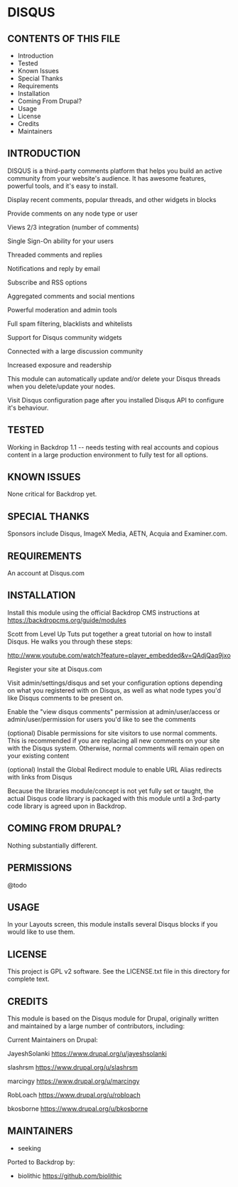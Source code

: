 DISQUS
===================

CONTENTS OF THIS FILE
---------------------

 - Introduction
 - Tested
 - Known Issues
 - Special Thanks
 - Requirements
 - Installation
 - Coming From Drupal?
 - Usage
 - License
 - Credits
 - Maintainers

INTRODUCTION
------------

DISQUS is a third-party comments platform that helps you build an active community from your website's audience. It has awesome features, powerful tools, and it's easy to install.

Display recent comments, popular threads, and other widgets in blocks

Provide comments on any node type or user

Views 2/3 integration (number of comments)

Single Sign-On ability for your users

Threaded comments and replies

Notifications and reply by email

Subscribe and RSS options

Aggregated comments and social mentions

Powerful moderation and admin tools

Full spam filtering, blacklists and whitelists

Support for Disqus community widgets

Connected with a large discussion community

Increased exposure and readership

This module can automatically update and/or delete your Disqus threads when you
delete/update your nodes.

Visit Disqus configuration page after you installed Disqus API to configure it's
behaviour.


TESTED
-----

Working in Backdrop 1.1 -- needs testing with real accounts and copious content in a large production environment to fully test for all options.


KNOWN ISSUES
---------------------

None critical for Backdrop yet.


SPECIAL THANKS
--------------

Sponsors include Disqus, ImageX Media, AETN, Acquia and Examiner.com.


REQUIREMENTS
------------

An account at Disqus.com


INSTALLATION
------------

Install this module using the official Backdrop CMS instructions at https://backdropcms.org/guide/modules

Scott from Level Up Tuts put together a great tutorial on how to install Disqus. He walks you through these steps:

<http://www.youtube.com/watch?feature=player_embedded&v=QAdjQaq9jxo>

Register your site at Disqus.com

Visit admin/settings/disqus and set your configuration options depending on what you registered with on Disqus, as well as what node types you'd like Disqus comments to be present on.

Enable the "view disqus comments" permission at admin/user/access or admin/user/permission for users you'd like to see the comments

(optional) Disable permissions for site visitors to use normal comments. This is recommended if you are replacing all new comments on your site with the Disqus system. Otherwise, normal comments will remain open on your existing content

(optional) Install the Global Redirect module to enable URL Alias redirects with links from Disqus

Because the libraries module/concept is not yet fully set or taught, the actual Disqus code library is packaged with this module until a 3rd-party code library is agreed upon in Backdrop.


COMING FROM DRUPAL?
-------------------

Nothing substantially different.


PERMISSIONS
------------

@todo


USAGE
-----

In your Layouts screen, this module installs several Disqus blocks if you would like to use them.


LICENSE
-------

This project is GPL v2 software. See the LICENSE.txt file in this directory for complete text.


CREDITS
-----------

This module is based on the Disqus module for Drupal, originally written and maintained by a large number of contributors, including:

Current Maintainers on Drupal:

JayeshSolanki <https://www.drupal.org/u/jayeshsolanki>

slashrsm <https://www.drupal.org/u/slashrsm>

marcingy <https://www.drupal.org/u/marcingy>

RobLoach <https://www.drupal.org/u/robloach>

bkosborne <https://www.drupal.org/u/bkosborne>

MAINTAINERS
-----------

- seeking

Ported to Backdrop by:

 - biolithic <https://github.com/biolithic>
